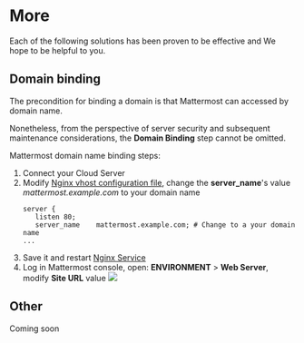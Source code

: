 # More

Each of the following solutions has been proven to be effective and We hope to be helpful to you.

## Domain binding

The precondition for binding a domain is that Mattermost can accessed by domain name.

Nonetheless, from the perspective of server security and subsequent maintenance considerations, the **Domain Binding** step cannot be omitted.

Mattermost domain name binding steps:

1. Connect your Cloud Server
2. Modify [Nginx vhost configuration file](/stack-components.md#nginx), change the **server_name**'s value *mattermost.example.com* to your domain name
   ```text
   server {
      listen 80;
      server_name    mattermost.example.com; # Change to a your domain name
   ...
   ```
3. Save it and restart [Nginx Service](/admin-services.md#nginx)
4. Log in Mattermost console, open: **ENVIRONMENT** > **Web Server**, modify **Site URL** value
   ![](https://libs.websoft9.com/Websoft9/DocsPicture/en/mattermost/mattermost-urlset-websoft9.png)


## Other

Coming soon
